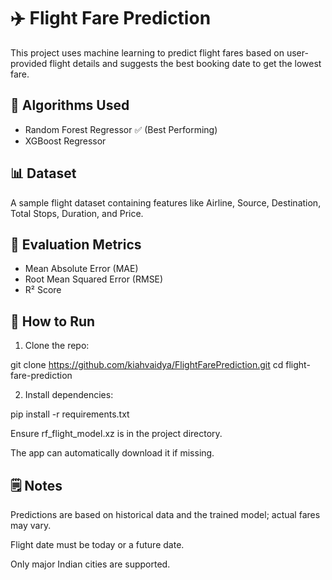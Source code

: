 # ✈️ Flight Fare Prediction

This project uses machine learning to predict flight fares based on user-provided flight details and suggests the best booking date to get the lowest fare.

## 🔧 Algorithms Used
- Random Forest Regressor ✅ (Best Performing)
- XGBoost Regressor

## 📊 Dataset
A sample flight dataset containing features like Airline, Source, Destination, Total Stops, Duration, and Price.

## 🧪 Evaluation Metrics
- Mean Absolute Error (MAE)
- Root Mean Squared Error (RMSE)
- R² Score

## 🚀 How to Run

1. Clone the repo:

git clone https://github.com/kiahvaidya/FlightFarePrediction.git
cd flight-fare-prediction

2. Install dependencies:

pip install -r requirements.txt

Ensure rf_flight_model.xz is in the project directory.

The app can automatically download it if missing.


## 🗒️ Notes

Predictions are based on historical data and the trained model; actual fares may vary.

Flight date must be today or a future date.

Only major Indian cities are supported.


